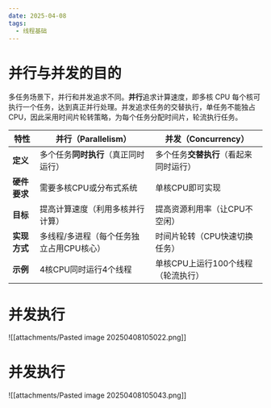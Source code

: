 ```yaml
---
date: 2025-04-08
tags:
  - 线程基础
---
```

# 并行与并发的目的

多任务场景下，并行和并发追求不同。**并行**追求计算速度，即多核 CPU 每个核可执行一个任务，达到真正并行处理。并发追求任务的交替执行，单任务不能独占 CPU，因此采用时间片轮转策略，为每个任务分配时间片，轮流执行任务。

| ​**​特性​**​   | ​**​并行（Parallelism）​**​  | ​**​并发（Concurrency）​**​   |
| ------------ | ------------------------ | ------------------------- |
| ​**​定义​**​   | 多个任务​**​同时执行​**​（真正同时运行） | 多个任务​**​交替执行​**​（看起来同时运行） |
| ​**​硬件要求​**​ | 需要多核CPU或分布式系统            | 单核CPU即可实现                 |
| ​**​目标​**​   | 提高计算速度（利用多核并行计算）         | 提高资源利用率（让CPU不空闲）          |
| ​**​实现方式​**​ | 多线程/多进程（每个任务独立占用CPU核心）   | 时间片轮转（CPU快速切换任务）          |
| ​**​示例​**​   | 4核CPU同时运行4个线程            | 单核CPU上运行100个线程（轮流执行）      |

# 并发执行

![[attachments/Pasted image 20250408105022.png]]

# 并发执行

![[attachments/Pasted image 20250408105043.png]]

